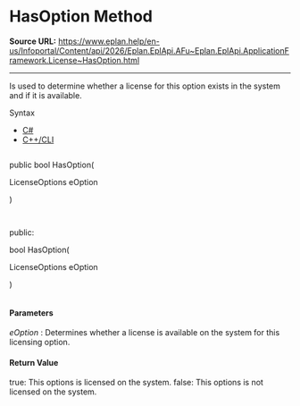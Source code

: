 # HasOption Method

**Source URL:** https://www.eplan.help/en-us/Infoportal/Content/api/2026/Eplan.EplApi.AFu~Eplan.EplApi.ApplicationFramework.License~HasOption.html

---

Is used to determine whether a license for this option exists in the system and if it is available.

Syntax

- [C#](#i-syntax-CS)
- [C++/CLI](#i-syntax-CPP2005)

```
```
public bool HasOption( 

   LicenseOptions eOption

)
```
```

```
```
public:

bool HasOption( 

   LicenseOptions eOption

)
```
```

#### Parameters

*eOption*
:   Determines whether a license is available on the system for this licensing option.

#### Return Value

true: This options is licensed on the system. false: This options is not licensed on the system.
